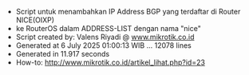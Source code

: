 - Script untuk menambahkan IP Address BGP yang terdaftar di Router NICE(OIXP)
- ke RouterOS dalam ADDRESS-LIST dengan nama "nice"
- Script created by: Valens Riyadi @ www.mikrotik.co.id
- Generated at 6 July 2025 01:00:13 WIB ... 12078 lines
- Generated in 11.917 seconds
- How-to: http://www.mikrotik.co.id/artikel_lihat.php?id=23
